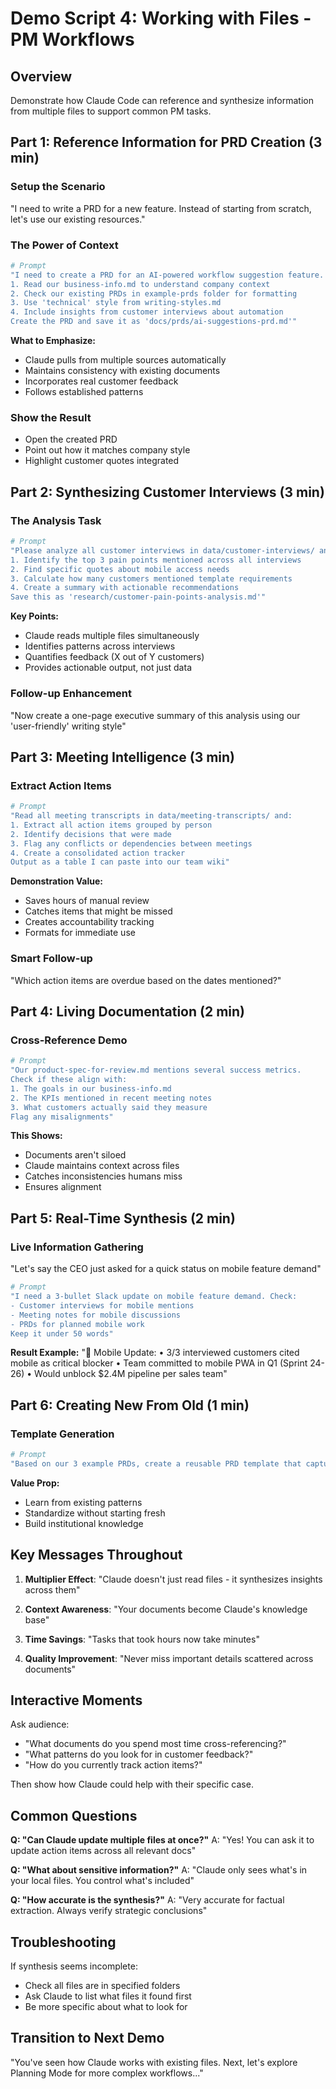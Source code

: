# Demo Script 4: Working with Files - PM Workflows

## Overview
Demonstrate how Claude Code can reference and synthesize information from multiple files to support common PM tasks.

## Part 1: Reference Information for PRD Creation (3 min)

### Setup the Scenario
"I need to write a PRD for a new feature. Instead of starting from scratch, let's use our existing resources."

### The Power of Context
```bash
# Prompt
"I need to create a PRD for an AI-powered workflow suggestion feature. Please:
1. Read our business-info.md to understand company context
2. Check our existing PRDs in example-prds folder for formatting  
3. Use 'technical' style from writing-styles.md
4. Include insights from customer interviews about automation
Create the PRD and save it as 'docs/prds/ai-suggestions-prd.md'"
```

**What to Emphasize:**
- Claude pulls from multiple sources automatically
- Maintains consistency with existing documents
- Incorporates real customer feedback
- Follows established patterns

### Show the Result
- Open the created PRD
- Point out how it matches company style
- Highlight customer quotes integrated

## Part 2: Synthesizing Customer Interviews (3 min)

### The Analysis Task
```bash
# Prompt
"Please analyze all customer interviews in data/customer-interviews/ and:
1. Identify the top 3 pain points mentioned across all interviews
2. Find specific quotes about mobile access needs
3. Calculate how many customers mentioned template requirements
4. Create a summary with actionable recommendations
Save this as 'research/customer-pain-points-analysis.md'"
```

**Key Points:**
- Claude reads multiple files simultaneously  
- Identifies patterns across interviews
- Quantifies feedback (X out of Y customers)
- Provides actionable output, not just data

### Follow-up Enhancement
"Now create a one-page executive summary of this analysis using our 'user-friendly' writing style"

## Part 3: Meeting Intelligence (3 min)

### Extract Action Items
```bash
# Prompt  
"Read all meeting transcripts in data/meeting-transcripts/ and:
1. Extract all action items grouped by person
2. Identify decisions that were made
3. Flag any conflicts or dependencies between meetings
4. Create a consolidated action tracker
Output as a table I can paste into our team wiki"
```

**Demonstration Value:**
- Saves hours of manual review
- Catches items that might be missed
- Creates accountability tracking
- Formats for immediate use

### Smart Follow-up
"Which action items are overdue based on the dates mentioned?"

## Part 4: Living Documentation (2 min)

### Cross-Reference Demo
```bash
# Prompt
"Our product-spec-for-review.md mentions several success metrics. 
Check if these align with:
1. The goals in our business-info.md
2. The KPIs mentioned in recent meeting notes
3. What customers actually said they measure
Flag any misalignments"
```

**This Shows:**
- Documents aren't siloed
- Claude maintains context across files
- Catches inconsistencies humans miss
- Ensures alignment

## Part 5: Real-Time Synthesis (2 min)

### Live Information Gathering
"Let's say the CEO just asked for a quick status on mobile feature demand"

```bash
# Prompt
"I need a 3-bullet Slack update on mobile feature demand. Check:
- Customer interviews for mobile mentions
- Meeting notes for mobile discussions  
- PRDs for planned mobile work
Keep it under 50 words"
```

**Result Example:**
"📱 Mobile Update:
• 3/3 interviewed customers cited mobile as critical blocker
• Team committed to mobile PWA in Q1 (Sprint 24-26)
• Would unblock $2.4M pipeline per sales team"

## Part 6: Creating New From Old (1 min)

### Template Generation
```bash
# Prompt
"Based on our 3 example PRDs, create a reusable PRD template that captures the common structure. Include placeholders and guidance comments"
```

**Value Prop:**
- Learn from existing patterns
- Standardize without starting fresh
- Build institutional knowledge

## Key Messages Throughout

1. **Multiplier Effect**: "Claude doesn't just read files - it synthesizes insights across them"

2. **Context Awareness**: "Your documents become Claude's knowledge base"

3. **Time Savings**: "Tasks that took hours now take minutes"

4. **Quality Improvement**: "Never miss important details scattered across documents"

## Interactive Moments

Ask audience:
- "What documents do you spend most time cross-referencing?"
- "What patterns do you look for in customer feedback?"
- "How do you currently track action items?"

Then show how Claude could help with their specific case.

## Common Questions

**Q: "Can Claude update multiple files at once?"**
A: "Yes! You can ask it to update action items across all relevant docs"

**Q: "What about sensitive information?"**
A: "Claude only sees what's in your local files. You control what's included"

**Q: "How accurate is the synthesis?"**
A: "Very accurate for factual extraction. Always verify strategic conclusions"

## Troubleshooting

If synthesis seems incomplete:
- Check all files are in specified folders
- Ask Claude to list what files it found first
- Be more specific about what to look for

## Transition to Next Demo
"You've seen how Claude works with existing files. Next, let's explore Planning Mode for more complex workflows..."